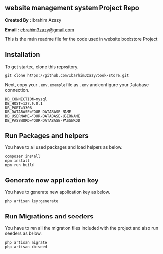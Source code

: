 ## website management system Project Repo

**Created By :** Ibrahim Azazy

**Email :** ebrahim3zazy@gmail.com

This is the main readme file for the code used in website bookstore Project

## Installation

To get started, clone this repository.

```
git clone https://github.com/Ibarhim3zazy/book-store.git
```

Next, copy your `.env.example` file as `.env` and configure your Database connection.

```
DB_CONNECTION=mysql
DB_HOST=127.0.0.1
DB_PORT=3306
DB_DATABASE=YOUR-DATABASE-NAME
DB_USERNAME=YOUR-DATABASE-USERNAME
DB_PASSWORD=YOUR-DATABASE-PASSWROD
```

## Run Packages and helpers

You have to all used packages and load helpers as below.

```
composer install
npm install
npm run build
```

## Generate new application key

You have to generate new application key as below.

```
php artisan key:generate
```

## Run Migrations and seeders

You have to run all the migration files included with the project and also run seeders as below.

```
php artisan migrate
php artisan db:seed
```
